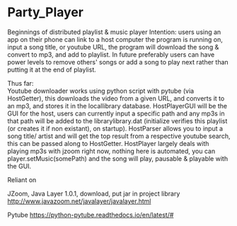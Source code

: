 # Party_Player


Beginnings of distributed playlist & music player
Intention: users using an app on their phone can link to a host computer the program is running on, 
           input a song title, or youtube URL, the program will download the song & convert to mp3,
           and add to playlist. In future preferably users can have power levels to remove others' 
           songs or add a song to play next rather than putting it at the end of playlist.
           
Thus far:  
 Youtube downloader works using python script with pytube (via HostGetter), this downloads the video from a given URL, and converts it to an mp3, and stores it in the locallibrary database.
 HostPlayerGUI will be the GUI for the host, users can currently input a specific path and any mp3s in that path will be added to the librarylibrary.dat (initialize verifies this playlist (or creates it if non existant), on startup).
 HostParser allows you to input a song title/ artist and will get the top result from a respective youtube search, this can be passed along to HostGetter.
 HostPlayer largely deals with playing mp3s with jzoom right now, nothing here is automated, you can player.setMusic(somePath) and the song will play, pausable & playable with the GUI.



Reliant on 

JZoom, Java Layer 1.0.1, download, put jar in project library
http://www.javazoom.net/javalayer/javalayer.html


Pytube
https://python-pytube.readthedocs.io/en/latest/#
